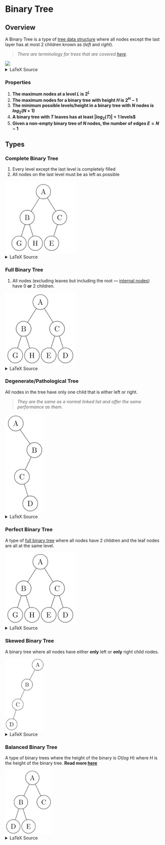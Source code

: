 # Binary Tree

## Overview

A Binary Tree is a type of [tree data structure](./Tree_DS.md) where all nodes except the last layer has at most 2 children known as (*left* and *right*).
> *There are terminology for trees that are covered [here](./Tree_DS.md)*.

<img src="./Images/Perfect_Binary_Tree.png" width=50% />

<details>

<summary>LaTeX Source</summary>

```tex
\documentclass[margin=3mm]{standalone}
\usepackage[edges]{forest}
\begin{document}
    \begin{forest}
for tree={
    grow=south,
    circle, draw, minimum size=3ex, inner sep=1pt,
    s sep=3mm
        }
[[[[][]][[][]]][[[][]][[][]]]]
\end{forest}
\end{document}
```

</details>

### Properties

1. **The maximum nodes at a level $L$ is $2^L$**
2. **The maximum nodes for a binary tree with height $H$ is $2^H-1$**
3. **The minimum possible levels/height in a binary tree with $N$ nodes is $log_2(N+1)$**
4. **A binary tree with $T$ leaves has at least $|log_2(T)|+1$ levels$**
5. **Given a non-empty binary tree of $N$ nodes, the number of edges $E=N-1$**

## Types

### Complete Binary Tree

1. Every level except the last level is completely filled
2. All nodes on the last level must be as left as possible

<img src="./Images/Complete_Binary_Tree.png" width=45% />
<details>
<summary>LaTeX Source</summary>

```tex
\documentclass[margin=4mm]{standalone}
\usepackage[edges]{forest}
\usepackage{tikz-qtree}
\begin{document}
\tikzset{every tree node/.style={minimum width=2em,draw,circle},
         blank/.style={draw=none},
         edge from parent/.style=
         {draw,edge from parent path={(\tikzparentnode) -- (\tikzchildnode)}},
         level distance=1.25cm}
\begin{tikzpicture}
\Tree
[.A
    [.B 
    \edge[]; \node[]{G};
    \edge[]; \node[]{H};
    ]
    [.C 
    \edge[]; \node[]{E};
    \edge[blank]; \node[blank]{};
    ]
]
\end{tikzpicture}
\end{document}
```

</details>

### Full Binary Tree

1. All nodes (excluding leaves but including the root &mdash; [internal nodes](./Tree_DS.md#terminology)) have $0$ **or** $2$ children.

<img src="./Images/Full_Perfect_Binary_Tree.png" width=45% />
<details>
<summary>LaTeX Source</summary>

```tex
\documentclass[margin=4mm]{standalone}
\usepackage[edges]{forest}
\usepackage{tikz-qtree}
\begin{document}
\tikzset{every tree node/.style={minimum width=2em,draw,circle},
         blank/.style={draw=none},
         edge from parent/.style=
         {draw,edge from parent path={(\tikzparentnode) -- (\tikzchildnode)}},
         level distance=1.25cm}
\begin{tikzpicture}
\Tree
[.A
    [.B 
    \edge[]; \node[]{G};
    \edge[]; \node[]{H};
    ]
    [.C 
    \edge[]; \node[]{E};
    \edge[]; \node[]{D};
    ]
]
\end{tikzpicture}
\end{document}
```

</details>

### Degenerate/Pathological Tree

All nodes in the tree have only one child that is either left or right.

> *They are the same as a normal linked list and offer the same performance as them.*

<img src="./Images/Degenerate_Binary_Tree.png" width=25% />
<details>
<summary>LaTeX Source</summary>

```tex
\documentclass[margin=4mm]{standalone}
\usepackage[edges]{forest}
\usepackage{tikz-qtree}
\begin{document}
\tikzset{every tree node/.style={minimum width=2em,draw,circle},
         blank/.style={draw=none},
         edge from parent/.style=
         {draw,edge from parent path={(\tikzparentnode) -- (\tikzchildnode)}},
         level distance=1.25cm}
\begin{tikzpicture}
\Tree
[.A
    \edge[blank]; \node[blank]{};
    \edge[]; [.B
        \edge[]; [.C
            \edge[blank]; \node[blank]{};
            \edge[]; {D}
        ]
        \edge[blank]; \node[blank]{};
    ]
]
\end{tikzpicture}
\end{document}
```

</details>

### Perfect Binary Tree

A type of [full binary tree](#full-binary-tree) where all nodes have 2 children and the leaf nodes are all at the same level.

<img src="./Images/Full_Perfect_Binary_Tree.png" width=45% />
<details>
<summary>LaTeX Source</summary>

```tex
\documentclass[margin=4mm]{standalone}
\usepackage[edges]{forest}
\usepackage{tikz-qtree}
\begin{document}
\tikzset{every tree node/.style={minimum width=2em,draw,circle},
         blank/.style={draw=none},
         edge from parent/.style=
         {draw,edge from parent path={(\tikzparentnode) -- (\tikzchildnode)}},
         level distance=1.25cm}
\begin{tikzpicture}
\Tree
[.A
    [.B 
    \edge[]; \node[]{G};
    \edge[]; \node[]{H};
    ]
    [.C 
    \edge[]; \node[]{E};
    \edge[]; \node[]{D};
    ]
]
\end{tikzpicture}
\end{document}
```

</details>

### Skewed Binary Tree

A binary tree where all nodes have either **only** left or **only** right child nodes.

<img src="./Images/Skewed_Binary_Tree.png" width=25% />
<details>
<summary>LaTeX Source</summary>

```tex
\documentclass[margin=4mm]{standalone}
\usepackage[edges]{forest}
\usepackage{tikz-qtree}
\begin{document}
\tikzset{every tree node/.style={minimum width=2em,draw,circle},
         blank/.style={draw=none},
         edge from parent/.style=
         {draw,edge from parent path={(\tikzparentnode) -- (\tikzchildnode)}},
         level distance=1.25cm}
\begin{tikzpicture}
\Tree
[.A
    \edge[]; [.B
        \edge[]; [.C
            \edge[]; {D}
            \edge[blank]; \node[blank]{};
        ]
        \edge[blank]; \node[blank]{};
    ]
    \edge[blank]; \node[blank]{};
]
\end{tikzpicture}
\end{document}
```

</details>


### Balanced Binary Tree

A type of binary trees where the height of the binary is $O(log\ H)$ where $H$ is the height of the binary tree. **Read more [here](./Balanced_Binary_Tree_DS.md)**

<img src="./Images/Generic_Balanced_Binary_Tree.png" width=30% />
<details>
<summary>LaTeX Source</summary>

```tex
\documentclass[margin=4mm]{standalone}
\usepackage[edges]{forest}
\usepackage{tikz-qtree}
\begin{document}
\tikzset{every tree node/.style={minimum width=2em,draw,circle},
         blank/.style={draw=none},
         edge from parent/.style=
         {draw,edge from parent path={(\tikzparentnode) -- (\tikzchildnode)}},
         level distance=1.25cm}
\begin{tikzpicture}
\Tree
[.A
    \edge[]; [.B
        \edge[]; {D}
        \edge[]; \node[]{E};
    ]
    \edge[]; \node[]{C};
]
\end{tikzpicture}
\end{document}
```

</details>
